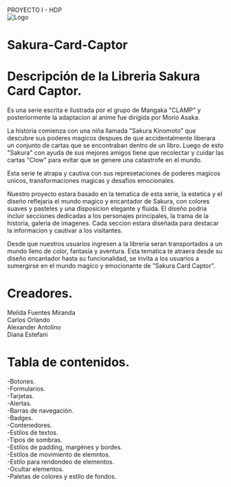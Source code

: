 PROYECTO I - HDP <br>
![Logo](Logo.png) <br>
# Sakura-Card-Captor

# Descripción de la Libreria Sakura Card Captor.

Es una serie escrita e ilustrada por el grupo de Mangaka "CLAMP" y posteriormente la adaptacion al anime fue dirigida por Morio Asaka.

La historia comienza con una niña llamada "Sakura Kinomoto" que descubre sus poderes magicos despues de que accidentalmente liberara un conjunto de cartas que se encontraban dentro de un libro. Luego de esto "Sakura" con ayuda de sus mejores amigos tiene que recolectar y cuidar las cartas "Clow" para evitar que se genere una catastrofe en el mundo.

Esta serie te atrapa y cautiva con sus represetaciones de poderes magicos unicos, transformaciones magicas y desafios emocionales.

Nuestro proyecto estara basado en la tematica de esta serie, la estetica y el diseño reflejaria el  mundo magico y encantador de Sakura, con colores suaves y pasteles y una disposicion elegante y fluida. El diseño podria incluir secciones dedicadas a los personajes principales, la trama de la historia, galeria de imagenes. Cada seccion estara diseñada para destacar la informacion y cautivar a los visitantes.

Desde que nuestros usuarios ingresen a la libreria seran transportados a un mundo lleno de color, fantasia y aventura. Esta tematica te atraera desde su diseño encantador hasta su funcionalidad, se invita a los usuarios a sumergirse en el mundo magico y emocionante de "Sakura Card Captor".

# Creadores.
Melida Fuentes Miranda <br>
Carlos Orlando <br>
Alexander Antolino<br>
Diana Estefani<br>

# Tabla de contenidos.
 -Botones. <br>
 -Formularios. <br>
 -Tarjetas. <br>
 -Alertas. <br>
 -Barras de navegación. <br>
 -Badges. <br>
 -Contenedores. <br>
 -Estilos de textos. <br>
 -Tipos de sombras. <br>
 -Estilos de padding, margénes y bordes. <br>
 -Estilos de movimiento de elemntos. <br>
 -Estilo para rendondeo de elementos. <br>
 -Ocultar elementos.<br>
 -Paletas de colores y estilo de fondos. <br>